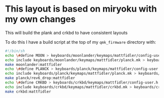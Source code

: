 # This layout is based on miryoku with my own changes

This will build the plank and crkbd to have consistent layouts

To do this I have a build script at the top of my `qmk_firmware`
directory with:


```sh
#!/bin/sh
echo \#define MOON > keyboards/moonlander/keymaps/mattfidler/config-user.h
echo include keyboards/moonlander/keymaps/mattfidler/planck.mk > keyboards/planck/keymaps/mattfidler/rules.mk
make moonlander:mattfidler
echo \#define PLANCK > keyboards/planck/keymaps/mattfidler/config-user.h
echo include keyboards/planck/keymaps/mattfidler/planck.mk > keyboards/planck/keymaps/mattfidler/rules.mk
make planck/rev6_drop:mattfidler
echo \#define CRKBD > keyboards/crkbd/keymaps/mattfidler/config-user.h
echo include keyboards/crkbd/keymaps/mattfidler/crkbd.mk > keyboards/crkbd/keymaps/mattfidler/rules.mk
make crkbd:mattfidler
```

